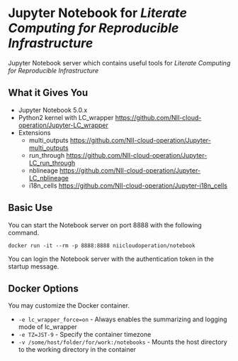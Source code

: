 # Jupyter Notebook for *Literate Computing for Reproducible Infrastructure*

Jupyter Notebook server which contains useful tools for *Literate Computing for Reproducible Infrastructure*

## What it Gives You

- Jupyter Notebook 5.0.x
- Python2 kernel with LC_wrapper https://github.com/NII-cloud-operation/Jupyter-LC_wrapper
- Extensions
    - multi_outputs https://github.com/NII-cloud-operation/Jupyter-multi_outputs
    - run_through https://github.com/NII-cloud-operation/Jupyter-LC_run_through
    - nblineage https://github.com/NII-cloud-operation/Jupyter-LC_nblineage
    - i18n_cells https://github.com/NII-cloud-operation/Jupyter-i18n_cells

## Basic Use

You can start the Notebook server on port 8888 with the following command.

```
docker run -it --rm -p 8888:8888 niicloudoperation/notebook
```

You can login the Notebook server with the authentication token in the startup message. 

## Docker Options

You may customize the Docker container.

- `-e lc_wrapper_force=on` - Always enables the summarizing and logging mode of lc_wrapper
- `-e TZ=JST-9` - Specify the container timezone
- `-v /some/host/folder/for/work:/notebooks` - Mounts the host directory to the working directory in the container
